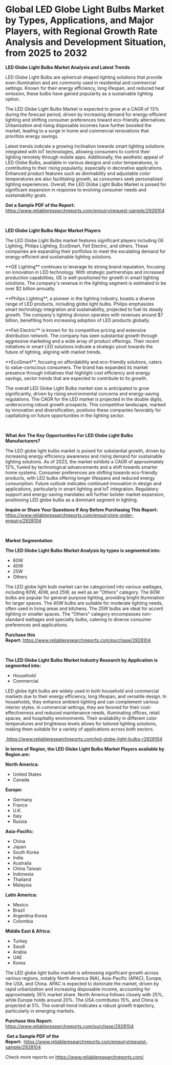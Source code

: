 <p><h1>Global LED Globe Light Bulbs Market by Types, Applications, and Major Players, with Regional Growth Rate Analysis and Development Situation, from 2025 to 2032</h1></p><p><strong>LED Globe Light Bulbs Market Analysis and Latest Trends</strong></p>
<p><p>LED Globe Light Bulbs are spherical-shaped lighting solutions that provide even illumination and are commonly used in residential and commercial settings. Known for their energy efficiency, long lifespan, and reduced heat emission, these bulbs have gained popularity as a sustainable lighting option. </p><p>The LED Globe Light Bulbs Market is expected to grow at a CAGR of 13% during the forecast period, driven by increasing demand for energy-efficient lighting and shifting consumer preferences toward eco-friendly alternatives. Urbanization and rising disposable incomes have further boosted the market, leading to a surge in home and commercial renovations that prioritize energy savings. </p><p>Latest trends indicate a growing inclination towards smart lighting solutions integrated with IoT technologies, allowing consumers to control their lighting remotely through mobile apps. Additionally, the aesthetic appeal of LED Globe Bulbs, available in various designs and color temperatures, is contributing to their rising popularity, especially in decorative applications. Enhanced product features such as dimmability and adjustable color temperatures are also facilitating growth, as consumers seek personalized lighting experiences. Overall, the LED Globe Light Bulbs Market is poised for significant expansion in response to evolving consumer needs and sustainability goals.</p></p>
<p><strong>Get a Sample PDF of the Report:&nbsp;</strong> <a href="https://www.reliableresearchreports.com/enquiry/request-sample/2928104?utm_campaign=3051&utm_medium=2&utm_source=Github&utm_content=ia&utm_term=12032025&utm_id=led-globe-light-bulbs">https://www.reliableresearchreports.com/enquiry/request-sample/2928104</a></p>
<p>&nbsp;</p>
<p><strong>LED Globe Light Bulbs Major Market Players</strong></p>
<p><p>The LED Globe Light Bulbs market features significant players including GE Lighting, Philips Lighting, EcoSmart, Feit Electric, and others. These companies are expanding their portfolios to meet the escalating demand for energy-efficient and sustainable lighting solutions.</p><p>**GE Lighting** continues to leverage its strong brand reputation, focusing on innovation in LED technology. With strategic partnerships and increased production capabilities, GE is well-positioned for growth in smart lighting solutions. The company's revenue in the lighting segment is estimated to be over $2 billion annually.</p><p>**Philips Lighting**, a pioneer in the lighting industry, boasts a diverse range of LED products, including globe light bulbs. Philips emphasizes smart technology integration and sustainability, projected to fuel its steady growth. The company's lighting division operates with revenues around $7 billion, benefiting from increasing adoption of LED products globally.</p><p>**Feit Electric** is known for its competitive pricing and extensive distribution network. The company has seen substantial growth through aggressive marketing and a wide array of product offerings. Their recent initiatives in smart LED solutions indicate a strategic pivot towards the future of lighting, aligning with market trends.</p><p>**EcoSmart**, focusing on affordability and eco-friendly solutions, caters to value-conscious consumers. The brand has expanded its market presence through initiatives that highlight cost efficiency and energy savings, sector trends that are expected to contribute to its growth.</p><p>The overall LED Globe Light Bulbs market size is anticipated to grow significantly, driven by rising environmental concerns and energy-saving regulations. The CAGR for the LED market is projected in the double digits, underscoring robust growth prospects. This competitive landscape, marked by innovation and diversification, positions these companies favorably for capitalizing on future opportunities in the lighting sector.</p></p>
<p>&nbsp;</p>
<p><strong>What Are The Key Opportunities For LED Globe Light Bulbs Manufacturers?</strong></p>
<p><p>The LED globe light bulbs market is poised for substantial growth, driven by increasing energy efficiency awareness and rising demand for sustainable lighting solutions. As of 2023, the market exhibits a CAGR of approximately 12%, fueled by technological advancements and a shift towards smarter home systems. Consumer preferences are shifting towards eco-friendly products, with LED bulbs offering longer lifespans and reduced energy consumption. Future outlook indicates continued innovation in design and applications, particularly in smart lighting and IoT integration. Regulatory support and energy-saving mandates will further bolster market expansion, positioning LED globe bulbs as a dominant segment in lighting.</p></p>
<p><strong>Inquire or Share Your Questions If Any Before Purchasing This Report:</strong> <a href="https://www.reliableresearchreports.com/enquiry/pre-order-enquiry/2928104?utm_campaign=3051&utm_medium=2&utm_source=Github&utm_content=ia&utm_term=12032025&utm_id=led-globe-light-bulbs">https://www.reliableresearchreports.com/enquiry/pre-order-enquiry/2928104</a></p>
<p>&nbsp;</p>
<p><strong>Market Segmentation</strong></p>
<p><strong>The LED Globe Light Bulbs Market Analysis by types is segmented into:</strong></p>
<p><ul><li>60W</li><li>40W</li><li>25W</li><li>Others</li></ul></p>
<p><p>The LED globe light bulb market can be categorized into various wattages, including 60W, 40W, and 25W, as well as an "Others" category. The 60W bulbs are popular for general-purpose lighting, providing bright illumination for larger spaces. The 40W bulbs are suitable for moderate lighting needs, often used in living areas and kitchens. The 25W bulbs are ideal for accent lighting or smaller spaces. The "Others" category encompasses non-standard wattages and specialty bulbs, catering to diverse consumer preferences and applications.</p></p>
<p><strong>Purchase this Report:&nbsp;</strong><a href="https://www.reliableresearchreports.com/purchase/2928104?utm_campaign=3051&utm_medium=2&utm_source=Github&utm_content=ia&utm_term=12032025&utm_id=led-globe-light-bulbs">https://www.reliableresearchreports.com/purchase/2928104</a></p>
<p>&nbsp;</p>
<p><strong>The LED Globe Light Bulbs Market Industry Research by Application is segmented into:</strong></p>
<p><ul><li>Household</li><li>Commercial</li></ul></p>
<p><p>LED globe light bulbs are widely used in both household and commercial markets due to their energy efficiency, long lifespan, and versatile design. In households, they enhance ambient lighting and can complement various interior styles. In commercial settings, they are favored for their cost-effectiveness and reduced maintenance needs, illuminating offices, retail spaces, and hospitality environments. Their availability in different color temperatures and brightness levels allows for tailored lighting solutions, making them suitable for a variety of applications across both sectors.</p></p>
<p><a href="https://www.reliableresearchreports.com/led-globe-light-bulbs-r2928104?utm_campaign=3051&utm_medium=2&utm_source=Github&utm_content=ia&utm_term=12032025&utm_id=led-globe-light-bulbs">&nbsp;https://www.reliableresearchreports.com/led-globe-light-bulbs-r2928104</a></p>
<p><strong>In terms of Region, the LED Globe Light Bulbs Market Players available by Region are:</strong></p>
<p>
    <p> <strong> North America: </strong>
        <ul>
            <li>United States</li>
            <li>Canada</li>
        </ul>
        </p> 
    <p> <strong> Europe: </strong>
        <ul>
            <li>Germany</li>
            <li>France</li>
            <li>U.K.</li>
            <li>Italy</li>
            <li>Russia</li>
        </ul>
        </p> 
    <p> <strong> Asia-Pacific: </strong>
        <ul>
            <li>China</li>
            <li>Japan</li>
            <li>South Korea</li>
            <li>India</li>
            <li>Australia</li>
            <li>China Taiwan</li>
            <li>Indonesia</li>
            <li>Thailand</li>
            <li>Malaysia</li>
        </ul>
        </p> 
    <p> <strong> Latin America: </strong>
        <ul>
            <li>Mexico</li>
            <li>Brazil</li>
            <li>Argentina Korea</li>
            <li>Colombia</li>
        </ul>
        </p> 
    <p> <strong> Middle East & Africa: </strong>
        <ul>
            <li>Turkey</li>
            <li>Saudi</li>
            <li>Arabia</li>
            <li>UAE</li>
            <li>Korea</li>
        </ul>
    </p>
    </p>
<p><p>The LED globe light bulbs market is witnessing significant growth across various regions, notably North America (NA), Asia-Pacific (APAC), Europe, the USA, and China. APAC is expected to dominate the market, driven by rapid urbanization and increasing disposable income, accounting for approximately 35% market share. North America follows closely with 25%, while Europe holds around 20%. The USA contributes 15%, and China is projected at 5%. The overall trend indicates a robust growth trajectory, particularly in emerging markets.</p></p>
<p><strong>Purchase this Report: </strong><a href="https://www.reliableresearchreports.com/purchase/2928104?utm_campaign=3051&utm_medium=2&utm_source=Github&utm_content=ia&utm_term=12032025&utm_id=led-globe-light-bulbs">https://www.reliableresearchreports.com/purchase/2928104</a></p>
<p>&nbsp;<strong>Get a Sample PDF of the Report:&nbsp;&nbsp;</strong><a href="https://www.reliableresearchreports.com/enquiry/request-sample/2928104?utm_campaign=3051&utm_medium=2&utm_source=Github&utm_content=ia&utm_term=12032025&utm_id=led-globe-light-bulbs">https://www.reliableresearchreports.com/enquiry/request-sample/2928104</a></p>
<p><strong></strong></p>
<p>Check more reports on <a href="https://www.reliableresearchreports.com/?utm_campaign=3051&utm_medium=2&utm_source=Github&utm_content=ia&utm_term=12032025&utm_id=led-globe-light-bulbs">https://www.reliableresearchreports.com/</a></p>